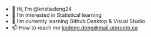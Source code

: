 - 👋 Hi, I’m @kristiadeng24
- 👀 I’m interested in Statistical learning
- 🌱 I’m currently learning Github Desktop & Visual Studio
- 📫 How to reach me kedeng.deng@mail.utoronto.ca

<!---
kristiadeng24/kristiadeng24 is a ✨ special ✨ repository because its `README.md` (this file) appears on your GitHub profile.
You can click the Preview link to take a look at your changes.
--->
